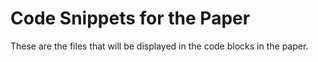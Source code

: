 # Code Snippets for the Paper

These are the files that will be displayed in the code blocks in the paper.

